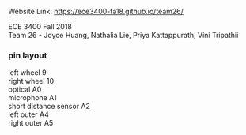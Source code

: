 Website Link: https://ece3400-fa18.github.io/team26/

ECE 3400 Fall 2018 <br />
Team 26 - Joyce Huang, Nathalia Lie, Priya Kattappurath, Vini Tripathii

### pin layout
left wheel 9 <br />
right wheel 10 <br />
optical A0 <br />
microphone A1 <br />
short distance sensor A2 <br />
left outer A4 <br />
right outer A5 <br />